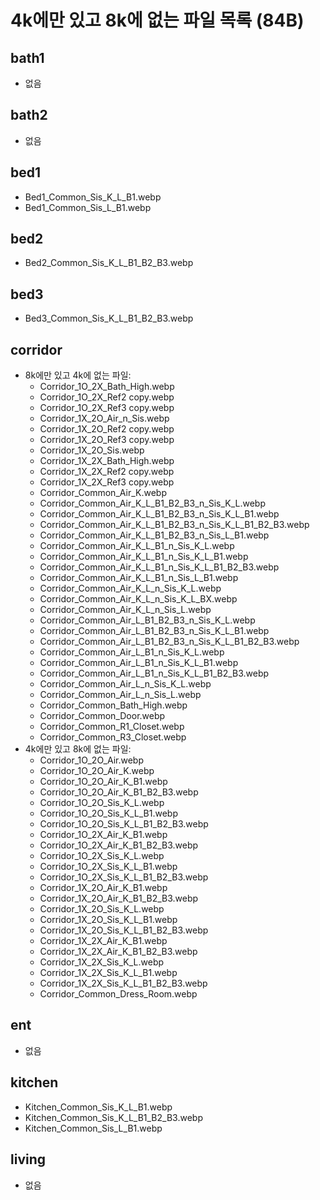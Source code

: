 # 4k에만 있고 8k에 없는 파일 목록 (84B)

## bath1

- 없음

## bath2

- 없음

## bed1

- Bed1_Common_Sis_K_L_B1.webp
- Bed1_Common_Sis_L_B1.webp

## bed2

- Bed2_Common_Sis_K_L_B1_B2_B3.webp

## bed3

- Bed3_Common_Sis_K_L_B1_B2_B3.webp

## corridor

- 8k에만 있고 4k에 없는 파일:
  - Corridor_1O_2X_Bath_High.webp
  - Corridor_1O_2X_Ref2 copy.webp
  - Corridor_1O_2X_Ref3 copy.webp
  - Corridor_1X_2O_Air_n_Sis.webp
  - Corridor_1X_2O_Ref2 copy.webp
  - Corridor_1X_2O_Ref3 copy.webp
  - Corridor_1X_2O_Sis.webp
  - Corridor_1X_2X_Bath_High.webp
  - Corridor_1X_2X_Ref2 copy.webp
  - Corridor_1X_2X_Ref3 copy.webp
  - Corridor_Common_Air_K.webp
  - Corridor_Common_Air_K_L_B1_B2_B3_n_Sis_K_L.webp
  - Corridor_Common_Air_K_L_B1_B2_B3_n_Sis_K_L_B1.webp
  - Corridor_Common_Air_K_L_B1_B2_B3_n_Sis_K_L_B1_B2_B3.webp
  - Corridor_Common_Air_K_L_B1_B2_B3_n_Sis_L_B1.webp
  - Corridor_Common_Air_K_L_B1_n_Sis_K_L.webp
  - Corridor_Common_Air_K_L_B1_n_Sis_K_L_B1.webp
  - Corridor_Common_Air_K_L_B1_n_Sis_K_L_B1_B2_B3.webp
  - Corridor_Common_Air_K_L_B1_n_Sis_L_B1.webp
  - Corridor_Common_Air_K_L_n_Sis_K_L.webp
  - Corridor_Common_Air_K_L_n_Sis_K_L_BX.webp
  - Corridor_Common_Air_K_L_n_Sis_L.webp
  - Corridor_Common_Air_L_B1_B2_B3_n_Sis_K_L.webp
  - Corridor_Common_Air_L_B1_B2_B3_n_Sis_K_L_B1.webp
  - Corridor_Common_Air_L_B1_B2_B3_n_Sis_K_L_B1_B2_B3.webp
  - Corridor_Common_Air_L_B1_n_Sis_K_L.webp
  - Corridor_Common_Air_L_B1_n_Sis_K_L_B1.webp
  - Corridor_Common_Air_L_B1_n_Sis_K_L_B1_B2_B3.webp
  - Corridor_Common_Air_L_n_Sis_K_L.webp
  - Corridor_Common_Air_L_n_Sis_L.webp
  - Corridor_Common_Bath_High.webp
  - Corridor_Common_Door.webp
  - Corridor_Common_R1_Closet.webp
  - Corridor_Common_R3_Closet.webp
- 4k에만 있고 8k에 없는 파일:
  - Corridor_1O_2O_Air.webp
  - Corridor_1O_2O_Air_K.webp
  - Corridor_1O_2O_Air_K_B1.webp
  - Corridor_1O_2O_Air_K_B1_B2_B3.webp
  - Corridor_1O_2O_Sis_K_L.webp
  - Corridor_1O_2O_Sis_K_L_B1.webp
  - Corridor_1O_2O_Sis_K_L_B1_B2_B3.webp
  - Corridor_1O_2X_Air_K_B1.webp
  - Corridor_1O_2X_Air_K_B1_B2_B3.webp
  - Corridor_1O_2X_Sis_K_L.webp
  - Corridor_1O_2X_Sis_K_L_B1.webp
  - Corridor_1O_2X_Sis_K_L_B1_B2_B3.webp
  - Corridor_1X_2O_Air_K_B1.webp
  - Corridor_1X_2O_Air_K_B1_B2_B3.webp
  - Corridor_1X_2O_Sis_K_L.webp
  - Corridor_1X_2O_Sis_K_L_B1.webp
  - Corridor_1X_2O_Sis_K_L_B1_B2_B3.webp
  - Corridor_1X_2X_Air_K_B1.webp
  - Corridor_1X_2X_Air_K_B1_B2_B3.webp
  - Corridor_1X_2X_Sis_K_L.webp
  - Corridor_1X_2X_Sis_K_L_B1.webp
  - Corridor_1X_2X_Sis_K_L_B1_B2_B3.webp
  - Corridor_Common_Dress_Room.webp

## ent

- 없음

## kitchen

- Kitchen_Common_Sis_K_L_B1.webp
- Kitchen_Common_Sis_K_L_B1_B2_B3.webp
- Kitchen_Common_Sis_L_B1.webp

## living

- 없음
